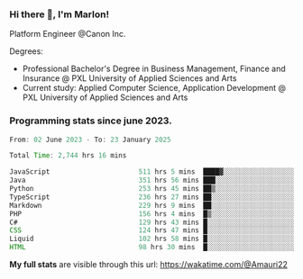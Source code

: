 
### Hi there 👋, I'm Marlon!

Platform Engineer @Canon Inc.

Degrees: 
- Professional Bachelor's Degree in Business Management, Finance and Insurance @ PXL University of Applied Sciences and Arts
- Current study: Applied Computer Science, Application Development @ PXL University of Applied Sciences and Arts

### Programming stats since june 2023.
<!--START_SECTION:waka-->

```java
From: 02 June 2023 - To: 23 January 2025

Total Time: 2,744 hrs 16 mins

JavaScript                      511 hrs 5 mins  ████▓░░░░░░░░░░░░░░░░░░░░   18.24 %
Java                            351 hrs 56 mins ███░░░░░░░░░░░░░░░░░░░░░░   12.56 %
Python                          253 hrs 45 mins ██▒░░░░░░░░░░░░░░░░░░░░░░   09.06 %
TypeScript                      236 hrs 27 mins ██░░░░░░░░░░░░░░░░░░░░░░░   08.44 %
Markdown                        229 hrs 9 mins  ██░░░░░░░░░░░░░░░░░░░░░░░   08.18 %
PHP                             156 hrs 4 mins  █▒░░░░░░░░░░░░░░░░░░░░░░░   05.57 %
C#                              129 hrs 43 mins █░░░░░░░░░░░░░░░░░░░░░░░░   04.63 %
CSS                             124 hrs 47 mins █░░░░░░░░░░░░░░░░░░░░░░░░   04.45 %
Liquid                          102 hrs 58 mins █░░░░░░░░░░░░░░░░░░░░░░░░   03.67 %
HTML                            98 hrs 30 mins  █░░░░░░░░░░░░░░░░░░░░░░░░   03.52 %
```

<!--END_SECTION:waka-->
**My full stats** are visible through this url: https://wakatime.com/@Amauri22
